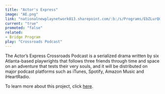 ```yaml
---
title: "Actor's Express"
image: "AE.png"
link: "nationalnewplaynetwork013.sharepoint.com/:b:/s/Programs/EbZLurQ0lJlHpAloVyEWD-UBfZUM2LoRpCLjd8e1dXgLLw?e=pMLYFR"
current: "true"
promoted: "false"
related:
- Bridge Program
play: "Crossroads Podcast"
---
```

The Actor’s Express Crossroads Podcast is a serialized drama written by six Atlanta-based playwrights that follows three friends through time and space on an adventure that tests their very souls, and it will be distributed on major podcast platforms such as iTunes, Spotify, Amazon Music and iHeartRadio. 


To learn more about this project, click [here](https://nationalnewplaynetwork013.sharepoint.com/:b:/s/Programs/EbZLurQ0lJlHpAloVyEWD-UBfZUM2LoRpCLjd8e1dXgLLw?e=pMLYFR).

